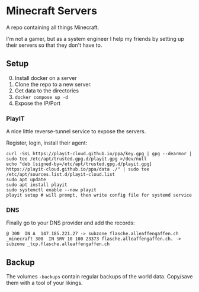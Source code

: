 # Minecraft Servers

A repo containing all things Minecraft.

I'm not a gamer, but as a system engineer I help my friends by setting up their servers so that they don't have to.

## Setup

0. Install docker on a server
1. Clone the repo to a new server.
2. Get data to the directories 
3. `docker compose up -d`
4. Expose the IP/Port 

### PlayIT

A nice little reverse-tunnel service to expose the servers.

Register, login, install their agent:

```console
curl -SsL https://playit-cloud.github.io/ppa/key.gpg | gpg --dearmor | sudo tee /etc/apt/trusted.gpg.d/playit.gpg >/dev/null
echo "deb [signed-by=/etc/apt/trusted.gpg.d/playit.gpg] https://playit-cloud.github.io/ppa/data ./" | sudo tee /etc/apt/sources.list.d/playit-cloud.list
sudo apt update
sudo apt install playit
sudo systemctl enable --now playit
playit setup # will prompt, then write config file for systemd service
```

### DNS

Finally go to your DNS provider and add the records:
```
@ 300  IN A  147.185.221.27 -> subzone flasche.alleaffengaffen.ch 
_minecraft 300  IN SRV 10 100 23373 flasche.alleaffengaffen.ch. -> subzone _tcp.flasche.alleaffengaffen.ch
```

## Backup

The volumes `-backups` contain regular backups of the world data. Copy/save them with a tool of your likings.
